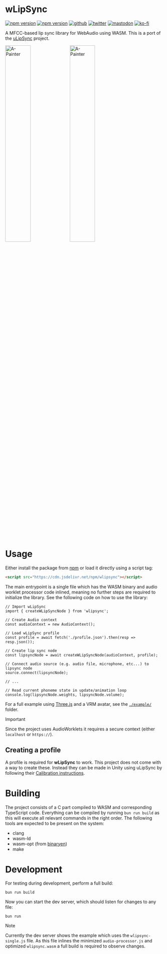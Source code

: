 # wLipSync
[![npm version](https://img.shields.io/npm/v/wlipsync.svg?style=flat-square)](https://www.npmjs.com/package/wlipsync)
[![npm version](https://img.shields.io/npm/l/wlipsync.svg?style=flat-square)](https://www.npmjs.com/package/wlipsync)
[![github](https://flat.badgen.net/badge/icon/github?icon=github&label)](https://github.com/mrxz/wlipsync/)
[![twitter](https://flat.badgen.net/badge/twitter/@noerihuisman/blue?icon=twitter&label)](https://x.com/noerihuisman)
[![mastodon](https://flat.badgen.net/badge/mastodon/@noerihuisman@arvr.social/blue?icon=mastodon&label)](https://arvr.social/@noerihuisman)
[![ko-fi](https://img.shields.io/badge/ko--fi-buy%20me%20a%20coffee-ff5f5f?style=flat-square)](https://ko-fi.com/fernsolutions)

A MFCC-based lip sync library for WebAudio using WASM. This is a port of the [uLipSync](https://github.com/hecomi/uLipSync) project.

<img alt="A-Painter" target="_blank" src="https://github.com/user-attachments/assets/e1df1cef-0e53-4651-88af-e771be454530" width="40%">
<img alt="A-Painter" target="_blank" src="https://github.com/user-attachments/assets/f615d53b-0e71-497c-8c22-f3f8b7dae19b" width="40%">

# Usage
Either install the package from [npm](https://www.npmjs.com/package/wlipsync) or load it directly using a script tag:
```HTML
<script src="https://cdn.jsdelivr.net/npm/wlipsync"></script>
```

The main entrypoint is a single file which has the WASM binary and audio worklet processor code inlined, meaning no further steps are required to initialize the library. See the following code on how to use the library:
```JS
// Import wLipSync
import { createWLipSyncNode } from 'wlipsync';

// Create Audio context
const audioContext = new AudioContext();

// Load wLipSync profile
const profile = await fetch('./profile.json').then(resp => resp.json());

// Create lip sync node
const lipsyncNode = await createWLipSyncNode(audioContext, profile);

// Connect audio source (e.g. audio file, microphone, etc...) to lipsync node
source.connect(lipsyncNode);

// ...

// Read current phoneme state in update/animation loop
console.log(lipsyncNode.weights, lipsyncNode.volume);
```

For a full example using [Three.js](https://threejs.org/) and a VRM avatar, see the [`./example/`](https://github.com/mrxz/wLipSync/tree/main/example) folder.

> [!IMPORTANT]  
> Since the project uses AudioWorklets it requires a secure context (either `localhost` or `https://`).

## Creating a profile
A profile is required for **wLipSync** to work. This project does not come with a way to create these. Instead they can be made in Unity using uLipSync by following their [Calibration instructions](https://github.com/hecomi/uLipSync#calibration).

# Building
The project consists of a C part compiled to WASM and corresponding TypeScript code. Everything can be compiled by running `bun run build` as this will execute all relevant commands in the right order. The following tools are expected to be present on the system:

* clang
* wasm-ld
* wasm-opt (from [binaryen](https://github.com/WebAssembly/binaryen))
* make

# Development
For testing during development, perform a full build:
```
bun run build
```

Now you can start the dev server, which should listen for changes to any file:
```
bun run
```

> [!NOTE]  
> Currently the dev server shows the example which uses the `wlipsync-single.js` file. As this file inlines the minimized `audio-processor.js` and optimized `wlipsync.wasm` a full build is required to observe changes.
